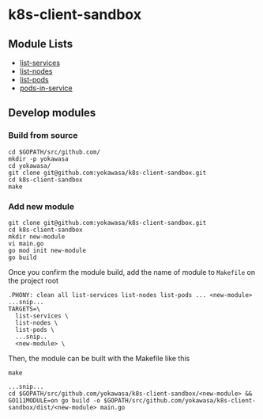 # k8s-client-sandbox

## Module Lists

- [list-services](list-services)
- [list-nodes](list-nodes)
- [list-pods](list-pods)
- [pods-in-service](pods-in-serivce)


## Develop modules
### Build from source
```
cd $GOPATH/src/github.com/
mkdir -p yokawasa
cd yokawasa/
git clone git@github.com:yokawasa/k8s-client-sandbox.git
cd k8s-client-sandbox
make
```

### Add new module

```
git clone git@github.com:yokawasa/k8s-client-sandbox.git
cd k8s-client-sandbox
mkdir new-module
vi main.go
go mod init new-module
go build
```

Once you confirm the module build, add the name of module to `Makefile` on the project root

```
.PHONY: clean all list-services list-nodes list-pods ... <new-module>
...snip...
TARGETS=\
  list-services \
  list-nodes \
  list-pods \
  ...snip.. 
  <new-module> \
```
Then, the module can be built with the Makefile like this
```
make

...snip...
cd $GOPATH/src/github.com/yokawasa/k8s-client-sandbox/<new-module> && GO111MODULE=on go build -o $GOPATH/src/github.com/yokawasa/k8s-client-sandbox/dist/<new-module> main.go
```
